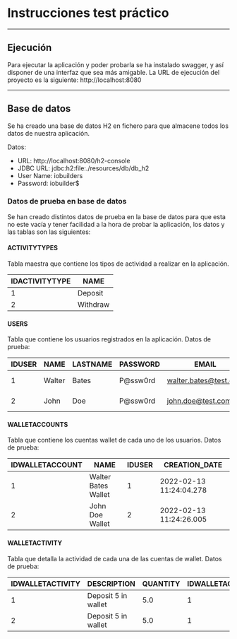 # Instrucciones test práctico

***

## Ejecución

Para ejecutar la aplicación y poder probarla se ha instalado swagger, y así disponer de una interfaz que sea más amigable. 
La URL de ejecución del proyecto es la siguiente: http://localhost:8080 

***


## Base de datos

Se ha creado una base de datos H2 en fichero para que almacene todos los datos de nuestra aplicación.

Datos:

- URL: http://localhost:8080/h2-console
- JDBC URL: jdbc:h2:file:./resources/db/db_h2
- User Name: iobuilders
- Password: iobuilder$

### Datos de prueba en base de datos

Se han creado distintos datos de prueba en la base de datos para que esta no este vacía y tener facilidad a la hora de probar la aplicación, los datos y las tablas son las siguientes:

#### ACTIVITYTYPES
Tabla maestra que contiene los tipos de actividad a realizar en la aplicación.

| IDACTIVITYTYPE | NAME     |
|----------------|----------|
| 1              | Deposit  |
| 2              | Withdraw |

#### USERS
Tabla que contiene los usuarios registrados en la aplicación. Datos de prueba:

| IDUSER | NAME   | LASTNAME | PASSWORD | EMAIL                 | CREATION_DATE            |
|--------|--------|----------|----------|-----------------------|--------------------------|
| 1      | Walter | Bates    | P@ssw0rd | walter.bates@test.com | 2022-02-13 11:22:42.391  |
| 2      | John   | Doe      | P@ssw0rd | john.doe@test.com     | 2022-02-13 11:23:12.246  |

#### WALLETACCOUNTS
Tabla que contiene los cuentas wallet de cada uno de los usuarios. Datos de prueba:

| IDWALLETACCOUNT | NAME                | IDUSER | CREATION_DATE            |
|-----------------|---------------------|--------|--------------------------|
| 1               | Walter Bates Wallet | 1      | 2022-02-13 11:24:04.278  |
| 2               | John Doe Wallet     | 2      | 2022-02-13 11:24:26.005  |

#### WALLETACTIVITY
Tabla que detalla la actividad de cada una de las cuentas de wallet. Datos de prueba:

| IDWALLETACTIVITY | DESCRIPTION          | QUANTITY | IDWALLETACTIVITY | IDWALLETACCOUNT | CREATION_DATE            |
|------------------|----------------------|----------|------------------|-----------------|--------------------------|
| 1                | Deposit 5 in wallet  | 5.0      | 1                | 1               | 2022-02-13 11:25:40.454  |
| 2                | Deposit 5 in wallet  | 5.0      | 1                | 2               | 2022-02-13 11:25:47.656  |


